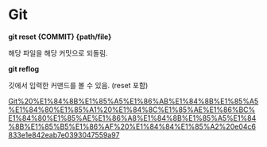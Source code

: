 # Git

**git reset {COMMIT} {path/file}**

해당 파일을 해당 커밋으로 되돌림.

**git reflog**

깃에서 입력한 커맨드를 볼 수 있음. (reset 포함)

[Git%20%E1%84%8B%E1%85%A5%E1%86%AB%E1%84%8B%E1%85%A5%E1%84%80%E1%85%A1%20%E1%84%8C%E1%85%AE%E1%86%BC%E1%84%80%E1%85%AE%E1%86%A8%E1%84%8B%E1%85%A5%E1%84%8B%E1%85%B5%E1%86%AF%20%E1%84%84%E1%85%A2%20e04c6833e1e842eab7e0393047559a97](Git%20%E1%84%8B%E1%85%A5%E1%86%AB%E1%84%8B%E1%85%A5%E1%84%80%E1%85%A1%20%E1%84%8C%E1%85%AE%E1%86%BC%E1%84%80%E1%85%AE%E1%86%A8%E1%84%8B%E1%85%A5%E1%84%8B%E1%85%B5%E1%86%AF%20%E1%84%84%E1%85%A2%20e04c6833e1e842eab7e0393047559a97)